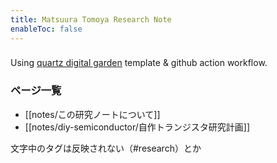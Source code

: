 ```yaml
---
title: Matsuura Tomoya Research Note 
enableToc: false
---
```


### 

Using [quartz digital garden](https://jzhao.xyz/posts/networked-thought) template & github action workflow.

### ページ一覧

- [[notes/この研究ノートについて]]
- [[notes/diy-semiconductor/自作トランジスタ研究計画]]

文字中のタグは反映されない（#research）とか